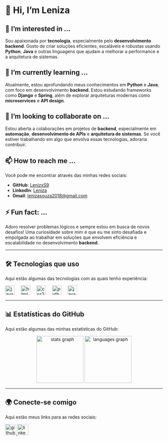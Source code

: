 # 👋 Hi, I’m Leniza

## 👀 I’m interested in ...
Sou apaixonada por **tecnologia**, especialmente pelo **desenvolvimento backend**. Gosto de criar soluções eficientes, escaláveis e robustas usando **Python**, **Java** e outras linguagens que ajudam a melhorar a performance e a arquitetura de sistemas.

## 🌱 I’m currently learning ...
Atualmente, estou aprofundando meus conhecimentos em **Python** e **Java**, com foco em desenvolvimento **backend**. Estou estudando frameworks como **Django** e **Spring**, além de explorar arquiteturas modernas como **microservices** e **API design**.

## 💞️ I’m looking to collaborate on ...
Estou aberta a colaborações em projetos de **backend**, especialmente em **automação**, **desenvolvimento de APIs** e **arquitetura de sistemas**. Se você estiver trabalhando em algo que envolva essas tecnologias, adoraria contribuir.

## 📫 How to reach me ...
Você pode me encontrar através das minhas redes sociais:
- **GitHub**: [LenizxS9](https://github.com/LenizxS9)
- **LinkedIn**: [Leniza](https://www.linkedin.com/in/leniza?lipi=urn%3Ali%3Apage%3Ad_flagship3_messaging_conversation_detail%3BQ4ieHbwVRrqM5gFgLrZUmw%3D%3D)
- **Gmail**: [lenizasouza2018@gmail.com](mailto:lenizasouza2018@gmail.com)


## ⚡ Fun fact: ...
Adoro resolver problemas lógicos e sempre estou em busca de novos desafios! Uma curiosidade sobre mim é que eu me sinto desafiada e empolgada ao trabalhar em soluções que envolvem eficiência e escalabilidade no desenvolvimento **backend**.

---

## 🛠️ Tecnologias que uso

Aqui estão algumas das tecnologias com as quais tenho experiência:

<div align="left">
  <img src="https://cdn.jsdelivr.net/gh/devicons/devicon/icons/javascript/javascript-original.svg" height="30" alt="javascript logo"  />
  <img width="12" />
  <img src="https://cdn.jsdelivr.net/gh/devicons/devicon/icons/html5/html5-original.svg" height="30" alt="html5 logo"  />
  <img width="12" />
  <img src="https://cdn.jsdelivr.net/gh/devicons/devicon/icons/css3/css3-original.svg" height="30" alt="css3 logo"  />
  <img width="12" />
  <img src="https://cdn.jsdelivr.net/gh/devicons/devicon/icons/python/python-original.svg" height="30" alt="python logo"  />
  <img width="12" />
  <img src="https://cdn.jsdelivr.net/gh/devicons/devicon/icons/java/java-original.svg" height="30" alt="java logo"  />
</div>

---

## 📊 Estatísticas do GitHub

Aqui estão algumas das minhas estatísticas do GitHub:

<div align="center">
  <img src="https://github-readme-stats.vercel.app/api?username=LenizxS9&hide_title=false&hide_rank=false&show_icons=true&include_all_commits=true&count_private=true&disable_animations=false&theme=dracula&locale=en&hide_border=false" height="150" alt="stats graph"  />
  <img src="https://github-readme-stats.vercel.app/api/top-langs?username=LenizxS9&locale=en&hide_title=false&layout=compact&card_width=320&langs_count=5&theme=dracula&hide_border=false" height="150" alt="languages graph"  />
</div>

---

## 🌍 Conecte-se comigo

Aqui estão meus links para as redes sociais:

<div align="left">
  <a href="https://github.com/LenizxS9" target="_blank">
    <img src="https://img.shields.io/static/v1?message=Github&logo=github&label=&color=000000&logoColor=white&labelColor=&style=for-the-badge" height="35" alt="github logo" />
  <a href="https://www.linkedin.com/in/leniza?lipi=urn%3Ali%3Apage%3Ad_flagship3_messaging_conversation_detail%3BQ4ieHbwVRrqM5gFgLrZUmw%3D%3D" target="_blank">
    <img src="https://img.shields.io/static/v1?message=LinkedIn&logo=linkedin&label=&color=0077B5&logoColor=white&labelColor=&style=for-the-badge" height="35" alt="linkedin logo" />
  </a>
</div>




